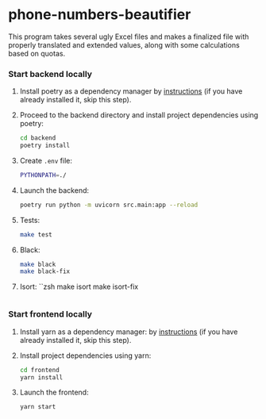 # phone-numbers-beautifier

This program takes several ugly Excel files and makes a finalized file with properly translated and extended values, along with some calculations based on quotas.

### Start backend locally

1. Install poetry as a dependency manager by [instructions](https://python-poetry.org/docs/#installation) (if you have already installed it, skip this step).

2. Proceed to the backend directory and install project dependencies using poetry:
    ```zsh
    cd backend
    poetry install
    ```

3. Create `.env` file:
    ```zsh
    PYTHONPATH=./
    ```

4. Launch the backend:
    ```zsh
    poetry run python -m uvicorn src.main:app --reload
    ```

5. Tests:
    ```zsh
    make test
    ```

6. Black:
     ```zsh
     make black
     make black-fix
     ```

7. Isort:
    ``zsh
   make isort
   make isort-fix
   ```

### Start frontend locally

1. Install yarn as a dependency manager: by [instructions](https://yarnpkg.com/getting-started/install) (if you have already installed it, skip this step).

2. Install project dependencies using yarn:
    ```zsh
    cd frontend
    yarn install
    ```

3. Launch the frontend:
    ```zsh
    yarn start
    ```
